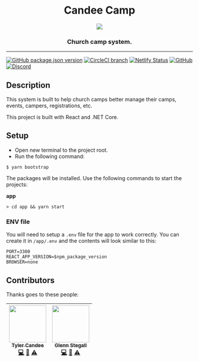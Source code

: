 <div align="center">
<h1>Candee Camp</h1>

<img src="https://emojipedia-us.s3.amazonaws.com/thumbs/320/apple/129/camping_1f3d5.png" style="max-width: 96px;" />

<h3>Church camp system.</h3>
</div>

<hr />

[![GitHub package.json version](https://img.shields.io/github/package-json/v/CandeeGenerations/candee-camp.svg?style=for-the-badge)](#) [![CircleCI branch](https://img.shields.io/circleci/project/github/CandeeGenerations/candee-camp/master.svg?label=Circle%20CI%20Build&style=for-the-badge)](https://circleci.com/gh/CandeeGenerations/candee-camp) [![Netlify Status](https://api.netlify.com/api/v1/badges/a2fdca8d-d111-473f-b5fc-810b4e84d9ce/deploy-status)](https://app.netlify.com/sites/candee-camp/deploys) [![GitHub](https://img.shields.io/github/license/CandeeGenerations/candee-camp.svg?style=for-the-badge)](https://github.com/CandeeGenerations/candee-camp/blob/master/LICENSE) [![Discord](https://img.shields.io/discord/476475501758775309.svg?style=for-the-badge)](https://discordapp.com/widget?id=476475501758775309&theme=dark)

## Description

This system is built to help church camps better manage
their camps, events, campers, registrations, etc.

This project is built with React and .NET Core.

## Setup

- Open new terminal to the project root.
- Run the following command:

`$ yarn bootstrap`

The packages will be installed. Use the following commands to start the projects:

**app**

`> cd app && yarn start`

### ENV file

You will need to setup a `.env` file for the app to work correctly.
You can create it in `/app/.env` and the contents will look similar to this:

```
PORT=3300
REACT_APP_VERSION=$npm_package_version
BROWSER=none
```

## Contributors

Thanks goes to these people:

| [<img src="https://avatars2.githubusercontent.com/u/39174127" width="100px;"/><br /><sub><b>Tyler Candee</b></sub>](https://candeegenerations.com)<br />[💻](https://github.com/candeegenerations/candee-camp-fe/commits?author=cgen01 'Code') [📖](https://github.com/candeegenerations/candee-camp-fe/commits?author=cgen01 'Documentation') [⚠️](https://github.com/candeegenerations/candee-camp-fe/commits?author=cgen01 'Tests') | [<img src="https://avatars2.githubusercontent.com/u/10689559" width="100px;"/><br /><sub><b>Glenn Stegall</b></sub>](http://github.com/darklordimperatus)<br />[💻](https://github.com/candeegenerations/candee-camp-fe/commits?author=cgen01 'Code') [📖](https://github.com/candeegenerations/candee-camp-fe/commits?author=cgen01 'Documentation') [⚠️](https://github.com/candeegenerations/candee-camp-fe/commits?author=cgen01 'Tests') |
| :------------------------------------------------------------------------------------------------------------------------------------------------------------------------------------------------------------------------------------------------------------------------------------------------------------------------------------------------------------------------------------------------------------------------------------: | :-------------------------------------------------------------------------------------------------------------------------------------------------------------------------------------------------------------------------------------------------------------------------------------------------------------------------------------------------------------------------------------------------------------------------------------------: |

